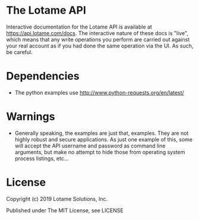 # The Lotame API

Interactive documentation for the Lotame API is available at https://api.lotame.com/docs. The interactive nature of these docs is "live", which means that any write operations you perform are carried out against your real account as if you had done the same operation via the UI. As such, be careful.

# Dependencies

* The python examples use http://www.python-requests.org/en/latest/

# Warnings

* Generally speaking, the examples are just that, examples. They are not highly robust and secure applications. As just one example of this, some will accept the API username and password as command line arguments, but make no attempt to hide those from operating system process listings, etc...

# License

Copyright (c) 2019 Lotame Solutions, Inc.

Published under The MIT License, see LICENSE
